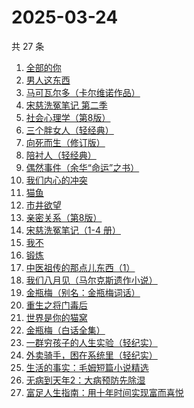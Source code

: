 # 2025-03-24

共 27 条

<!-- BEGIN WEREAD -->
<!-- 最后更新时间 2025-03-24 01:09:53 +0800 -->
1. [全部的你](https://weread.qq.com/web/bookDetail/ed032c20813ab9c6eg015ac4)
1. [男人这东西](https://weread.qq.com/web/bookDetail/94332bd071f3f6709434673)
1. [马可瓦尔多（卡尔维诺作品）](https://weread.qq.com/web/bookDetail/3c632a40723f428b3c6e85b)
1. [宋慈洗冤笔记 第二季](https://weread.qq.com/web/bookDetail/07732ce0813ab9c2ag01157f)
1. [社会心理学（第8版）](https://weread.qq.com/web/bookDetail/8f532bd07278850c8f51770)
1. [三个胖女人（轻经典）](https://weread.qq.com/web/bookDetail/228323b0813ab9c46g01203e)
1. [向死而生（修订版）](https://weread.qq.com/web/bookDetail/fa432140813ab9c42g012702)
1. [陪衬人（轻经典）](https://weread.qq.com/web/bookDetail/b4a32b30813ab9c6ag01129e)
1. [偶然事件（余华“命运”之书）](https://weread.qq.com/web/bookDetail/81a32510813ab9c42g013918)
1. [我们内心的冲突](https://weread.qq.com/web/bookDetail/5cf322f0813ab9b69g013443)
1. [猫鱼](https://weread.qq.com/web/bookDetail/e2932ea0813ab9c1cg018af3)
1. [市井欲望](https://weread.qq.com/web/bookDetail/89f329c0813ab9be8g018f47)
1. [亲密关系（第8版）](https://weread.qq.com/web/bookDetail/16832420813ab90f3g019f92)
1. [宋慈洗冤笔记（1-4 册）](https://weread.qq.com/web/bookDetail/bea326d0813ab7fcag016618)
1. [我不](https://weread.qq.com/web/bookDetail/232320d05dff14232a13fa6)
1. [锻炼](https://weread.qq.com/web/bookDetail/f2432ab0813ab6e75g012b2d)
1. [中医祖传的那点儿东西（1）](https://weread.qq.com/web/bookDetail/7e4329f05b94af7e4153604)
1. [我们八月见（马尔克斯遗作小说）](https://weread.qq.com/web/bookDetail/9b7329e0813ab9c5fg01337c)
1. [金瓶梅（别名：金瓶梅词话）](https://weread.qq.com/web/bookDetail/24532b00813ab97bbg014564)
1. [重生之将门毒后](https://weread.qq.com/web/bookDetail/94a326c05b7e9794ace7299)
1. [世界是你的猫窝](https://weread.qq.com/web/bookDetail/16f32300813ab9460g01200a)
1. [金瓶梅（白话全集）](https://weread.qq.com/web/bookDetail/b0b32130813ab9c34g016c1e)
1. [一群穷孩子的人生实验（轻纪实）](https://weread.qq.com/web/bookDetail/88332a70813ab9c22g016fd8)
1. [外卖骑手，困在系统里（轻纪实）](https://weread.qq.com/web/bookDetail/a0c323c0813ab9c32g0177c0)
1. [生活的事实：毛姆短篇小说精选](https://weread.qq.com/web/bookDetail/f3732d50813ab9b59g018099)
1. [无病到天年2：大病预防先除湿](https://weread.qq.com/web/bookDetail/62e32770718c77e162e7636)
1. [富足人生指南：用十年时间实现富而喜悦](https://weread.qq.com/web/bookDetail/1c832fa0813ab9bd6g015405)
<!-- END WEREAD -->